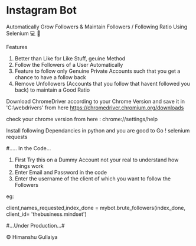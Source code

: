 # Instagram Bot
Automatically Grow Followers &amp; Maintain Followers / Following Ratio Using Selenium :computer: :blue_heart: 

Features 
1. Better than Like for Like Stuff, geuine Method
2. Follow the Followers of a User Automatically
3. Feature to follow only Genuine Private Accounts such that you get a chance to have a follow back
4. Remove Unfollowers (Accounts that you follow that havent followed you back) to maintain a Good Ratio

Download ChromeDriver according to your Chrome Version and save it in 'C:\webdrivers' from here
https://chromedriver.chromium.org/downloads

check your chrome version from here :
chrome://settings/help 

Install following Dependancies in python and you are good to Go !
selenium
requests


#..... In the Code... 
1. First Try this on a Dummy Account not your real to understand how things work
2. Enter Email and Password in the code
3. Enter the username of the client of which you want to follow the Followers

eg:

client,names_requested,index_done = mybot.brute_followers(index_done, client_id= 'thebusiness.mindset')  


#...Under Production...#


© Himanshu Gullaiya
